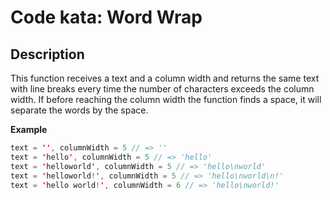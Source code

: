 # Code kata: Word Wrap


## Description

This function receives a text and a column width and returns the same text with
line breaks every time the number of characters exceeds the column width. If before
reaching the column width the function finds a space, it will separate the words by the space.

__Example__

``` java
text = '', columnWidth = 5 // => ''
text = 'hello', columnWidth = 5 // => 'hello'
text = 'helloworld', columnWidth = 5 // => 'hello\nworld'
text = 'helloworld!', columnWidth = 5 // => 'hello\nworld\n!'
text = 'hello world!', columnWidth = 6 // => 'hello\nworld!'
```
